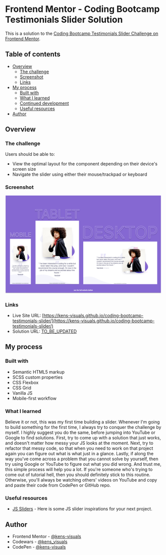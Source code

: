 # Frontend Mentor - Coding Bootcamp Testimonials Slider Solution

This is a solution to the [Coding Bootcamp Testimonials Slider Challenge on Frontend Mentor](https://www.frontendmentor.io/challenges/coding-bootcamp-testimonials-slider-4FNyLA8JL).

## Table of contents

- [Overview](#overview)
  - [The challenge](#the-challenge)
  - [Screenshot](#screenshot)
  - [Links](#links)
- [My process](#my-process)
  - [Built with](#built-with)
  - [What I learned](#what-i-learned)
  - [Continued development](#continued-development)
  - [Useful resources](#useful-resources)
- [Author](#author)

## Overview

### The challenge

Users should be able to:

- View the optimal layout for the component depending on their device's screen size
- Navigate the slider using either their mouse/trackpad or keyboard

### Screenshot

![screenshot](./images/screenshot.png)

### Links

- Live Site URL: [https://kens-visuals.github.io/coding-bootcamp-testimonials-slider/](https://kens-visuals.github.io/coding-bootcamp-testimonials-slider/)
- Solution URL: [TO_BE_UPDATED](TO_BE_UPDATED)

## My process

### Built with

- Semantic HTML5 markup
- SCSS custom properties
- CSS Flexbox
- CSS Grid
- Vanilla JS
- Mobile-first workflow

### What I learned

Believe it or not, this was my first time building a slider. Whenever I'm going to build something for the first time, I always try to conquer the challenge by myself. I highly suggest you do the same, before jumping into YouTube or Google to find solutions. First, try to come up with a solution that just works, and doesn't matter how messy your JS looks at the moment. Next, try to refactor that messy code, so that when you need to work on that project again you can figure out what is what just in a glance. Lastly, if along the way you've come across a problem that you cannot solve by yourself, then try using Google or YouTube to figure out what you did wrong. And trust me, this simple process will help you a lot. If you're someone who's trying to come out of tutorial hell, then you should definitely stick to this routine. Otherwise, you'll always be watching others' videos on YouTube and copy and paste their code from CodePen or GitHub repo.

### Useful resources

- [JS Sliders](https://freefrontend.com/javascript-carousels/) - Here is some JS slider inspirations for your next project.

## Author

- Frontend Mentor - [@kens-visuals](https://www.frontendmentor.io/profile/kens-visuals)
- Codewars - [@kens_visuals](https://www.codewars.com/users/kens_visuals)
- CodePen - [@kens-visuals](https://codepen.io/kens-visuals)
